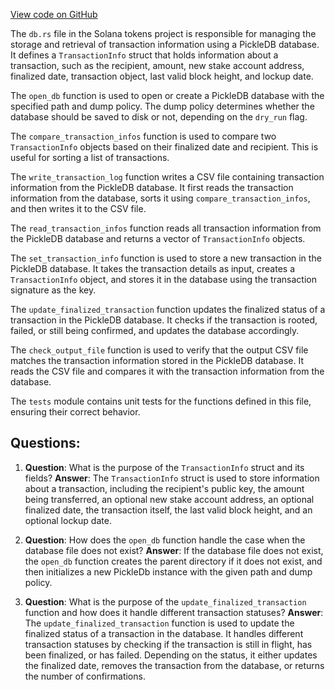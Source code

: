 [View code on GitHub](https://github.com/solana-labs/solana/blob/master/tokens/src/db.rs)

The `db.rs` file in the Solana tokens project is responsible for managing the storage and retrieval of transaction information using a PickleDB database. It defines a `TransactionInfo` struct that holds information about a transaction, such as the recipient, amount, new stake account address, finalized date, transaction object, last valid block height, and lockup date.

The `open_db` function is used to open or create a PickleDB database with the specified path and dump policy. The dump policy determines whether the database should be saved to disk or not, depending on the `dry_run` flag.

The `compare_transaction_infos` function is used to compare two `TransactionInfo` objects based on their finalized date and recipient. This is useful for sorting a list of transactions.

The `write_transaction_log` function writes a CSV file containing transaction information from the PickleDB database. It first reads the transaction information from the database, sorts it using `compare_transaction_infos`, and then writes it to the CSV file.

The `read_transaction_infos` function reads all transaction information from the PickleDB database and returns a vector of `TransactionInfo` objects.

The `set_transaction_info` function is used to store a new transaction in the PickleDB database. It takes the transaction details as input, creates a `TransactionInfo` object, and stores it in the database using the transaction signature as the key.

The `update_finalized_transaction` function updates the finalized status of a transaction in the PickleDB database. It checks if the transaction is rooted, failed, or still being confirmed, and updates the database accordingly.

The `check_output_file` function is used to verify that the output CSV file matches the transaction information stored in the PickleDB database. It reads the CSV file and compares it with the transaction information from the database.

The `tests` module contains unit tests for the functions defined in this file, ensuring their correct behavior.
## Questions: 
 1. **Question**: What is the purpose of the `TransactionInfo` struct and its fields?
   **Answer**: The `TransactionInfo` struct is used to store information about a transaction, including the recipient's public key, the amount being transferred, an optional new stake account address, an optional finalized date, the transaction itself, the last valid block height, and an optional lockup date.

2. **Question**: How does the `open_db` function handle the case when the database file does not exist?
   **Answer**: If the database file does not exist, the `open_db` function creates the parent directory if it does not exist, and then initializes a new PickleDb instance with the given path and dump policy.

3. **Question**: What is the purpose of the `update_finalized_transaction` function and how does it handle different transaction statuses?
   **Answer**: The `update_finalized_transaction` function is used to update the finalized status of a transaction in the database. It handles different transaction statuses by checking if the transaction is still in flight, has been finalized, or has failed. Depending on the status, it either updates the finalized date, removes the transaction from the database, or returns the number of confirmations.